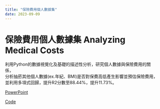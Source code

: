 ```yaml
---
title: "保險費用個人數據集"
date: 2023-09-09
---
```


# 保險費用個人數據集 Analyzing Medical Costs  

利用Python的數據視覺化及基礎的描述性分析，研究個人數據與保險費用的關係，  
分析抽菸其他個人數據(ex.年紀、BMI)是否對保費高低產生影響並預估保險費用，  
並利用多項式回歸，提升R2分數至88.44%，提升11.73%。  

[PowerPoint](https://drive.google.com/file/d/1Pk-tk7VwM7KX3Xk1slPegyLIgS7kOuQM/view?usp=drive_link)  

[Code](https://www.kaggle.com/code/twyixuanli/analyzing-medical-costs)    
